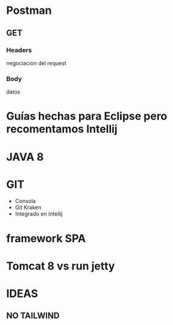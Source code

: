 
# Postman
## GET
### Headers
negociacion del request
### Body
datos

# Guías hechas para Eclipse pero recomentamos Intellij
# JAVA 8

# GIT
- Consola
- Git Kraken
- Integrado en intellij

# framework SPA

# Tomcat 8 vs run jetty

# IDEAS

## NO TAILWIND